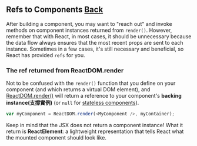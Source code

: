 ## Refs to Components [Back](./../react.md)

After building a component, you may want to "reach out" and invoke methods on component instances returned from `render()`. However, remember that with React, in most cases, it should be unnecessary because the data flow always ensures that the most recent props are sent to each instance. Sometimes in a few cases, it's still necessary and beneficial, so React has provided `refs` for you.

### The ref returned from ReactDOM.render

Not to be confused with the `render()` function that you define on your component (and which returns a virtual DOM element), and [ReactDOM.render()](https://facebook.github.io/react/docs/top-level-api.html#reactdom.render) will return a reference to your component's **backing instance(支撐實例)** (or `null` for [stateless components](https://facebook.github.io/react/docs/reusable-components.html#stateless-functions)).

```js
var myComponent = ReactDOM.render(<MyComponent />, myContainer);
```

Keep in mind that the JSX does not return a component instance! What it return is **ReactElement**: a lightweight representation that tells React what the mounted component should look like.